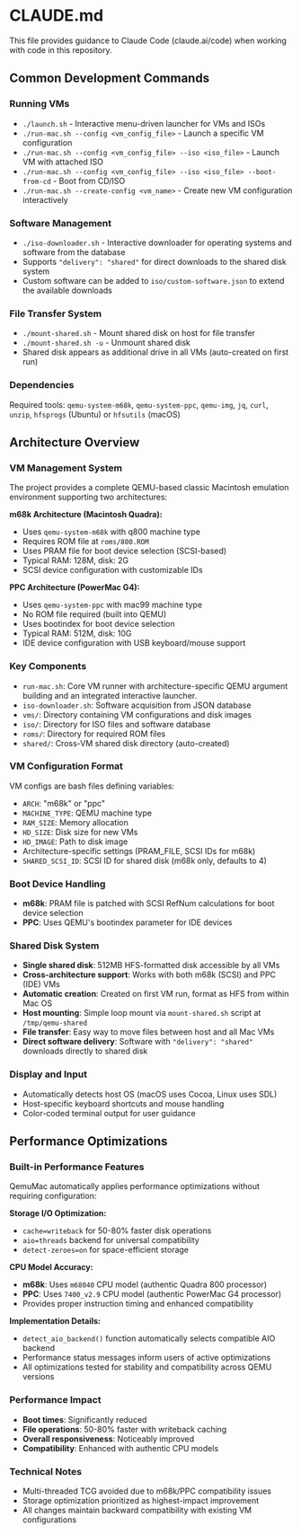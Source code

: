 # CLAUDE.md

This file provides guidance to Claude Code (claude.ai/code) when working with code in this repository.

## Common Development Commands

### Running VMs
- `./launch.sh` - Interactive menu-driven launcher for VMs and ISOs
- `./run-mac.sh --config <vm_config_file>` - Launch a specific VM configuration
- `./run-mac.sh --config <vm_config_file> --iso <iso_file>` - Launch VM with attached ISO
- `./run-mac.sh --config <vm_config_file> --iso <iso_file> --boot-from-cd` - Boot from CD/ISO
- `./run-mac.sh --create-config <vm_name>` - Create new VM configuration interactively

### Software Management
- `./iso-downloader.sh` - Interactive downloader for operating systems and software from the database
- Supports `"delivery": "shared"` for direct downloads to the shared disk system
- Custom software can be added to `iso/custom-software.json` to extend the available downloads

### File Transfer System
- `./mount-shared.sh` - Mount shared disk on host for file transfer
- `./mount-shared.sh -u` - Unmount shared disk
- Shared disk appears as additional drive in all VMs (auto-created on first run)

### Dependencies
Required tools: `qemu-system-m68k`, `qemu-system-ppc`, `qemu-img`, `jq`, `curl`, `unzip`, `hfsprogs` (Ubuntu) or `hfsutils` (macOS)

## Architecture Overview

### VM Management System
The project provides a complete QEMU-based classic Macintosh emulation environment supporting two architectures:

**m68k Architecture (Macintosh Quadra):**
- Uses `qemu-system-m68k` with q800 machine type
- Requires ROM file at `roms/800.ROM`
- Uses PRAM file for boot device selection (SCSI-based)
- Typical RAM: 128M, disk: 2G
- SCSI device configuration with customizable IDs

**PPC Architecture (PowerMac G4):**
- Uses `qemu-system-ppc` with mac99 machine type
- No ROM file required (built into QEMU)
- Uses bootindex for boot device selection
- Typical RAM: 512M, disk: 10G
- IDE device configuration with USB keyboard/mouse support

### Key Components
- `run-mac.sh`: Core VM runner with architecture-specific QEMU argument building and an integrated interactive launcher.
- `iso-downloader.sh`: Software acquisition from JSON database
- `vms/`: Directory containing VM configurations and disk images
- `iso/`: Directory for ISO files and software database
- `roms/`: Directory for required ROM files
- `shared/`: Cross-VM shared disk directory (auto-created)

### VM Configuration Format
VM configs are bash files defining variables:
- `ARCH`: "m68k" or "ppc"
- `MACHINE_TYPE`: QEMU machine type
- `RAM_SIZE`: Memory allocation
- `HD_SIZE`: Disk size for new VMs
- `HD_IMAGE`: Path to disk image
- Architecture-specific settings (PRAM_FILE, SCSI IDs for m68k)
- `SHARED_SCSI_ID`: SCSI ID for shared disk (m68k only, defaults to 4)

### Boot Device Handling
- **m68k**: PRAM file is patched with SCSI RefNum calculations for boot device selection
- **PPC**: Uses QEMU's bootindex parameter for IDE devices

### Shared Disk System
- **Single shared disk**: 512MB HFS-formatted disk accessible by all VMs
- **Cross-architecture support**: Works with both m68k (SCSI) and PPC (IDE) VMs
- **Automatic creation**: Created on first VM run, format as HFS from within Mac OS
- **Host mounting**: Simple loop mount via `mount-shared.sh` script at `/tmp/qemu-shared`
- **File transfer**: Easy way to move files between host and all Mac VMs
- **Direct software delivery**: Software with `"delivery": "shared"` downloads directly to shared disk

### Display and Input
- Automatically detects host OS (macOS uses Cocoa, Linux uses SDL)
- Host-specific keyboard shortcuts and mouse handling
- Color-coded terminal output for user guidance

## Performance Optimizations

### Built-in Performance Features
QemuMac automatically applies performance optimizations without requiring configuration:

**Storage I/O Optimization:**
- `cache=writeback` for 50-80% faster disk operations
- `aio=threads` backend for universal compatibility  
- `detect-zeroes=on` for space-efficient storage

**CPU Model Accuracy:**
- **m68k**: Uses `m68040` CPU model (authentic Quadra 800 processor)
- **PPC**: Uses `7400_v2.9` CPU model (authentic PowerMac G4 processor)
- Provides proper instruction timing and enhanced compatibility

**Implementation Details:**
- `detect_aio_backend()` function automatically selects compatible AIO backend
- Performance status messages inform users of active optimizations
- All optimizations tested for stability and compatibility across QEMU versions

### Performance Impact
- **Boot times**: Significantly reduced
- **File operations**: 50-80% faster with writeback caching
- **Overall responsiveness**: Noticeably improved
- **Compatibility**: Enhanced with authentic CPU models

### Technical Notes
- Multi-threaded TCG avoided due to m68k/PPC compatibility issues
- Storage optimization prioritized as highest-impact improvement
- All changes maintain backward compatibility with existing VM configurations